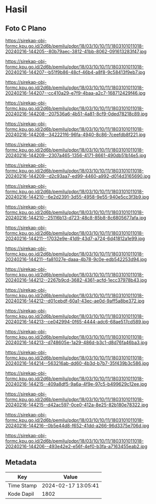 # Hasil

## Foto C Plano

https://sirekap-obj-formc.kpu.go.id/2d6b/pemilu/pdpr/18/03/10/10/11/1803101011018-20240216-144205--80b79aec-3812-41bb-8062-091613283f47.jpg

https://sirekap-obj-formc.kpu.go.id/2d6b/pemilu/pdpr/18/03/10/10/11/1803101011018-20240216-144207--b51f9b86-48cf-46b4-a8f8-9c58413f9eb7.jpg

https://sirekap-obj-formc.kpu.go.id/2d6b/pemilu/pdpr/18/03/10/10/11/1803101011018-20240216-144207--cc410a29-e7f9-4baa-a2c7-168712429f46.jpg

https://sirekap-obj-formc.kpu.go.id/2d6b/pemilu/pdpr/18/03/10/10/11/1803101011018-20240216-144208--207536a6-4b51-4a81-8cf9-0ded78218c89.jpg

https://sirekap-obj-formc.kpu.go.id/2d6b/pemilu/pdpr/18/03/10/10/11/1803101011018-20240216-144208--342221f6-96fa-4940-8c86-7ceefdb8f221.jpg

https://sirekap-obj-formc.kpu.go.id/2d6b/pemilu/pdpr/18/03/10/10/11/1803101011018-20240216-144209--2307a465-1356-4171-8661-490db51b14e5.jpg

https://sirekap-obj-formc.kpu.go.id/2d6b/pemilu/pdpr/18/03/10/10/11/1803101011018-20240216-144209--d2c93aa7-ed99-4460-a992-d014d3165690.jpg

https://sirekap-obj-formc.kpu.go.id/2d6b/pemilu/pdpr/18/03/10/10/11/1803101011018-20240216-144210--6e2d2391-3d55-4958-9e55-940e5cc3f3b9.jpg

https://sirekap-obj-formc.kpu.go.id/2d6b/pemilu/pdpr/18/03/10/10/11/1803101011018-20240216-144210--25116b13-d723-48c8-85b8-8c6805677afa.jpg

https://sirekap-obj-formc.kpu.go.id/2d6b/pemilu/pdpr/18/03/10/10/11/1803101011018-20240216-144211--17032e9e-41d9-43d7-a724-6d41812a1e99.jpg

https://sirekap-obj-formc.kpu.go.id/2d6b/pemilu/pdpr/18/03/10/10/11/1803101011018-20240216-144211--fa81027e-daaa-4b78-9c0e-edb542253d94.jpg

https://sirekap-obj-formc.kpu.go.id/2d6b/pemilu/pdpr/18/03/10/10/11/1803101011018-20240216-144212--2267b9cd-3682-4361-acfd-1ecc37978b43.jpg

https://sirekap-obj-formc.kpu.go.id/2d6b/pemilu/pdpr/18/03/10/10/11/1803101011018-20240216-144212--d01cebdf-60a1-43ec-ae0d-9aff5a8be372.jpg

https://sirekap-obj-formc.kpu.go.id/2d6b/pemilu/pdpr/18/03/10/10/11/1803101011018-20240216-144213--ce042994-0f65-4444-adc6-68ae517cd589.jpg

https://sirekap-obj-formc.kpu.go.id/2d6b/pemilu/pdpr/18/03/10/10/11/1803101011018-20240216-144213--d748605e-1a29-486d-b3c1-d8d76fa46ba3.jpg

https://sirekap-obj-formc.kpu.go.id/2d6b/pemilu/pdpr/18/03/10/10/11/1803101011018-20240216-144214--563216ab-dd60-4b3d-b7b7-35f439b3c586.jpg

https://sirekap-obj-formc.kpu.go.id/2d6b/pemilu/pdpr/18/03/10/10/11/1803101011018-20240216-144215--409a8df5-9a6a-4f9e-97c5-b499629c12ee.jpg

https://sirekap-obj-formc.kpu.go.id/2d6b/pemilu/pdpr/18/03/10/10/11/1803101011018-20240216-144215--d42ac597-0ce0-412a-8e25-82b180e78322.jpg

https://sirekap-obj-formc.kpu.go.id/2d6b/pemilu/pdpr/18/03/10/10/11/1803101011018-20240216-144216--0b5e44d8-f652-41dd-a266-96d3375e706d.jpg

https://sirekap-obj-formc.kpu.go.id/2d6b/pemilu/pdpr/18/03/10/10/11/1803101011018-20240216-144206--493e42e2-e56f-4ef0-b3fa-a7163455eab2.jpg


## Metadata

| Key        | Value               |
| ---------- | ------------------- |
| Time Stamp | 2024-02-17 13:05:41 |
| Kode Dapil | 1802                |



